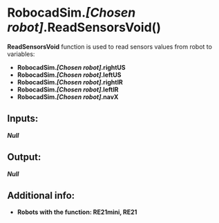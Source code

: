 <h1> RobocadSim.<em>[Chosen robot]</em>.ReadSensorsVoid()  </h1>
  
<strong>ReadSensorsVoid</strong> function is used to read sensors values from robot to variables:  
<ul>
  <li><strong>RobocadSim.<em>[Chosen robot]</em>.rightUS</strong></li> 
  <li><strong>RobocadSim.<em>[Chosen robot]</em>.leftUS</strong></li>
  <li><strong>RobocadSim.<em>[Chosen robot]</em>.rightIR</strong></li>
  <li><strong>RobocadSim.<em>[Chosen robot]</em>.leftIR</strong></li>
  <li><strong>RobocadSim.<em>[Chosen robot]</em>.navX</strong></li>
</ul>

<h2><strong> Inputs: </strong></h2>  
<strong><em>Null</em></strong>
  
<h2><strong> Output: </strong></h2>
<strong><em>Null</em></strong>

<h2><strong> Additional info: </strong></h2>
<ul>
<li><strong>Robots with the function: RE21mini, RE21</strong></li>
</ul>
